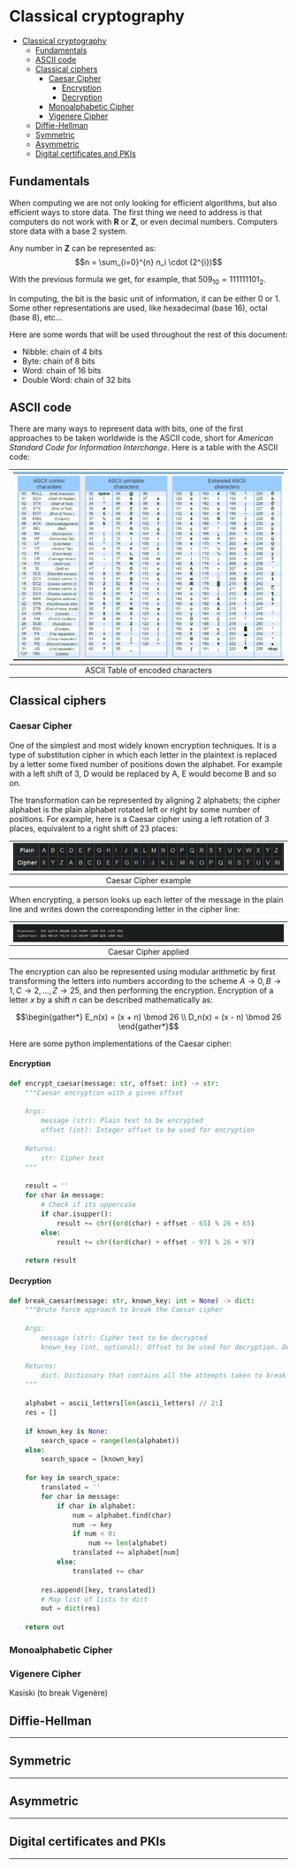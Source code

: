 # Classical cryptography

- [Classical cryptography](#classical-cryptography)
  - [Fundamentals](#fundamentals)
  - [ASCII code](#ascii-code)
  - [Classical ciphers](#classical-ciphers)
    - [Caesar Cipher](#caesar-cipher)
      - [Encryption](#encryption)
      - [Decryption](#decryption)
    - [Monoalphabetic Cipher](#monoalphabetic-cipher)
    - [Vigenere Cipher](#vigenere-cipher)
  - [Diffie-Hellman](#diffie-hellman)
  - [Symmetric](#symmetric)
  - [Asymmetric](#asymmetric)
  - [Digital certificates and PKIs](#digital-certificates-and-pkis)

## Fundamentals

When computing we are not only looking for efficient algorithms, but also efficient ways to store data. The first thing we need to address is that computers do not work with $\mathbf{R}$ or $\mathbf{Z}$, or even decimal numbers. Computers store data with a base 2 system.

Any number in $\mathbf{Z}$ can be represented as:
$$n = \sum_{i=0}^{n} n_i \cdot (2^{i})$$

With the previous formula we get, for example, that ${509}_{10} = {111111101}_{2}$.

In computing, the bit is the basic unit of information, it can be either 0 or 1. Some other representations are used, like hexadecimal (base 16), octal (base 8), etc...

Here are some words that will be used throughout the rest of this document:

- Nibble: chain of 4 bits
- Byte: chain of 8 bits
- Word: chain of 16 bits
- Double Word: chain of 32 bits

## ASCII code

There are many ways to represent data with bits, one of the first approaches to be taken worldwide is the ASCII code, short for _American Standard Code for Information Interchange_. Here is a table with the ASCII code:

| ![ASCII Table of encoded characters](img/ascii-table.png) |
| :-------------------------------------------------------: |
|             ASCII Table of encoded characters             |

## Classical ciphers

### Caesar Cipher

One of the simplest and most widely known encryption techniques. It is a type of substitution cipher in which each letter in the plaintext is replaced by a letter some fixed number of positions down the alphabet. For example with a left shift of 3, D would be replaced by A, E would become B and so on.

The transformation can be represented by aligning 2 alphabets; the cipher alphabet is the plain alphabet rotated left or right by some number of positions. For example, here is a Caesar cipher using a left rotation of 3 places, equivalent to a right shift of 23 places:

| ![Caesar Cipher example](img/caesar-cipher-example.png) |
| :-----------------------------------------------: |
|               Caesar Cipher example               |

When encrypting, a person looks up each letter of the message in the plain line and writes down the corresponding letter in the cipher line:

| ![Caesar Cipher applied](img/caesar-cipher-applied.png) |
| :-----------------------------------------------: |
|               Caesar Cipher applied               |

The encryption can also be represented using modular arithmetic by first transforming the letters into numbers according to the scheme $A \rightarrow 0, B \rightarrow 1, C \rightarrow 2, \ldots, Z \rightarrow 25$, and then performing the encryption. Encryption of a letter $x$ by a shift $n$ can be described mathematically as:

$$\begin{gather*}
    E_n(x) = (x + n) \bmod 26 \\
    D_n(x) = (x - n) \bmod 26
\end{gather*}$$

Here are some python implementations of the Caesar cipher:

#### Encryption

```python
def encrypt_caesar(message: str, offset: int) -> str:
    """Caesar encryption with a given offset

    Args:
        message (str): Plain text to be encrypted
        offset (int): Integer offset to be used for encryption

    Returns:
        str: Cipher text
    """    

    result = ''
    for char in message:
        # Check if its uppercase
        if char.isupper():
            result += chr((ord(char) + offset - 65) % 26 + 65)
        else:
            result += chr((ord(char) + offset - 97) % 26 + 97)

    return result
```

#### Decryption

```python
def break_caesar(message: str, known_key: int = None) -> dict:
    """Brute force approach to break the Caesar cipher

    Args:
        message (str): Cipher text to be decrypted
        known_key (int, optional): Offset to be used for decryption. Defaults to None.

    Returns:
        dict: Dictionary that contains all the attempts taken to break the cipher
    """    

    alphabet = ascii_letters[len(ascii_letters) // 2:]
    res = []

    if known_key is None:
        search_space = range(len(alphabet))
    else:
        search_space = [known_key]
    
    for key in search_space:
        translated = ''
        for char in message:
            if char in alphabet:
                num = alphabet.find(char)
                num -= key
                if num < 0:
                    num += len(alphabet)
                translated += alphabet[num]
            else:
                translated += char
        
        res.append([key, translated])
        # Map list of lists to dict
        out = dict(res)

    return out
```

### Monoalphabetic Cipher

### Vigenere Cipher

Kasiski (to break Vigenère)

## Diffie-Hellman

---

## Symmetric

---

## Asymmetric

---

## Digital certificates and PKIs

---
